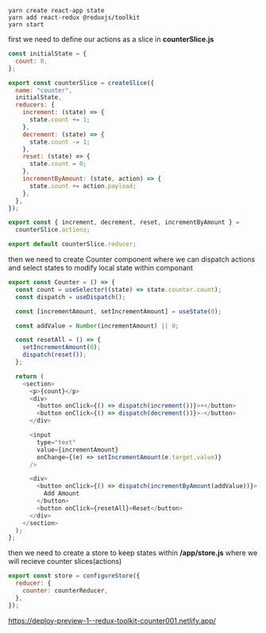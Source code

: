 ```console
yarn create react-app state
yarn add react-redux @reduxjs/toolkit
yarn start
```

first we need to define our actions as a slice in **counterSlice.js**

```javascript
const initialState = {
  count: 0,
};

export const counterSlice = createSlice({
  name: "counter",
  initialState,
  reducers: {
    increment: (state) => {
      state.count += 1;
    },
    decrement: (state) => {
      state.count -= 1;
    },
    reset: (state) => {
      state.count = 0;
    },
    incrementByAmount: (state, action) => {
      state.count += action.payload;
    },
  },
});

export const { increment, decrement, reset, incrementByAmount } =
  counterSlice.actions;

export default counterSlice.reducer;
```

then we need to create Counter component where we can dispatch actions and select states to modify local state within componant

```javascript
export const Counter = () => {
  const count = useSelector((state) => state.counter.count);
  const dispatch = useDispatch();

  const [incrementAmount, setIncrementAmount] = useState(0);

  const addValue = Number(incrementAmount) || 0;

  const resetAll = () => {
    setIncrementAmount(0);
    dispatch(reset());
  };

  return (
    <section>
      <p>{count}</p>
      <div>
        <button onClick={() => dispatch(increment())}>+</button>
        <button onClick={() => dispatch(decrement())}>-</button>
      </div>

      <input
        type="text"
        value={incrementAmount}
        onChange={(e) => setIncrementAmount(e.target.value)}
      />

      <div>
        <button onClick={() => dispatch(incrementByAmount(addValue))}>
          Add Amount
        </button>
        <button onClick={resetAll}>Reset</button>
      </div>
    </section>
  );
};
```

then we need to create a store to keep states within **/app/store.js** where we will recieve counter slices(actions)

```javascript
export const store = configureStore({
  reducer: {
    counter: counterReducer,
  },
});
```
https://deploy-preview-1--redux-toolkit-counter001.netlify.app/
